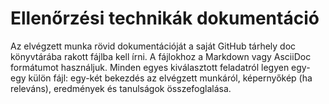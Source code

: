 # Ellenőrzési technikák dokumentáció

Az elvégzett munka rövid dokumentációját a saját GitHub tárhely doc könyvtárába rakott fájlba kell írni. A fájlokhoz a Markdown vagy AsciiDoc formátumot használjuk. Minden egyes kiválasztott feladatról legyen egy-egy külön fájl: egy-két bekezdés az elvégzett munkáról, képernyőkép (ha releváns), eredmények és tanulságok összefoglalása.

